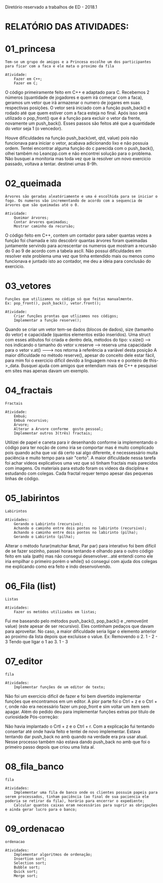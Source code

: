 Diretório reservado a trabalhos de ED - 2018.1

# RELATÓRIO DAS ATIVIDADES:


#	01_princesa


 	Tem-se um grupo de amigos e a Princesa escolhe um dos participantes para ficar com a faca e ele mata o proximo da fila
	
	Atividade:
		Fazer em C++;
		Fazer em C;

O código primeiramente feito em C++ e adaptado para C.
Recebemos 2 números (quantidade de jogadores e quem irá começar com a faca), geramos um vetor que irá armazenar o numero de jogares em suas respectivas posições. 
O vetor será iniciado com a função push_back() e rodado até que quem estiver com a faca esteja no final. Após isso será utilizado o pop_front() que é a função para excluir o vetor da frente, novamente um push_back(). Esses passos são feitos até que a quantidade do vetor seja 1 (o vencedor).

Houve dificuldades na função push_back(vet, qtd, value) pois não funcionava para iniciar o vetor, acabava adicionando lixo e não possuia ordem. Tentei encontrar alguma função do c parecida com o push_back(), olhei também no Leancpp.com e não encontrei solução para o problema.
Não busquei a monitoria mas toda vez que ia resolver um novo exercicio passado, voltava a tentar. destinei umas 8-9h.


#	02_queimada


	Árvores são geradas aleatóriamente e uma é escolhida para se iniciar o fogo. Os numeros vão incrementando de acordo com a sequencia de árvores que são queimadas até o 0.
	
	Atividade:
		Queimar árvores;
		Contar árvores queimadas;
		Mostrar caminho da recursão;

O código feito em C++, contem um contador para saber quantas vezes a função foi chamada e isto descobrir quantas árvores foram queimadas juntamente servindo para acrescentar os numeros que mostram a recursão do 0 ao 9 de acordo com a tabela ascII.
Não possui dificuldades em resolver este problema uma vez que tinha entendido mais ou menos como funcionava e juntado isto ao contador, me deu a ideia para conclusão do exercicio.

#	03_vetores
	
	
	Funções que utilizamos no código só que feitas manualmente.
	Ex: pop_front(), push_back(), vetor.front();

	Atividade:
		Criar funções prontas que utlizamos nos códigos;
		Implementar a função reserve();

Quando se criar um vetor tem-se dados (blocos de dados), size (tamanho do vetor) e capacidade (quantos elementos estão inseridos). Uma struct com esses atibutos foi criada e dentro dela, métodos do tipo:
	v.size() --> nos indicando o tamanho do vetor
	v.reserve --> reserva uma capacidade para o vetor
	v.at() ---> nos retorna à referência a variável desta posição
A maior dificuldade no método reserve(), apesar do conceito dele estar fácil, para mim foi o exercicio dificil devido a linguagem nova e o ponteiro de this->_data. Busquei ajuda com amigos que entendiam mais de C++ e pesquisei em sites mas apenas davam um exemplo. 


#	04_fractais


	Fractais 

	Atividade:
		Embuá;
		Embuá recursivo;
		Árvore;
		Alterar a Árvore conforme  gosto pessoal;
		Implementar outros 3(três) fractais;


Utilizei de papel e caneta para ir desenhando conforme ia implementando o código para ter noção de como iria se comportar mas é muito complicado pois quando acha que vai dá certo sai algo diferente, é necessessário muita paciência e muito tempo para sair "certo".
A maior dificuldade nessa tarefa foi achar videos explicativos uma vez que só tinham fractais mais parecidos com imagens. Os materiais para estudo foram os videos da disciplina e estudando com colegas. Cada fractal requer tempo apesar das pequenas linhas de código. 


#	05_labirintos


	Labirintos
	
	Atividades:
		Gerando o Labirinto (recursivo);
		Achando o caminho entre dois pontos no labirinto (recursivo);
		Achando o caminho entre dois pontos no labirinto (pilha);
		Gerando o Labirinto (pilha);

Alterar o método furar(matchar &mat, Par par) para interativo foi bem difícil de se fazer sozinho, passei horas tentando e olhando para o outro 
código feito em sala (path) mas não consegui desenvolver...até entendi como ele iria empilhar o primeiro porém o while() só consegui com ajuda dos colegas me explicando como era feito e indo desenvolvendo.

#	06_Fila (list)

	Listas

	Atividades:
		Fazer os metódos utilizados em listas;

Fui me baseando pelo métodos push_back(), pop_back() e _remove(int value) (este apesar de ser recursivo). Eles continham pedaços que davam para aproveitar. No caso, a maior dificuldade seria ligar o elemento anterior ao proximo da lista depois que excluisse o value.
Ex:
Removendo o 2.
1 - 2 - 3
Tendo que ligar o 1 ao 3.
1 - 3

#	07_editor

	fila

	Atividades:
		Implementar funções de um editor de texto;

Não foi um exercicio dificil de fazer e foi bem divertido implementar funções que encontramos em um editor. A pior parte foi  o Ctrl + z e o Ctrl + r, onde não era necessário fazer um pop_front e sim voltar um item sem apagar.
Além do pedido deu para implementar funções extras por titulo de curiosidade
Pós-correção:

Não havia implantado o Crtl + z  e o Ctrl + r. 
Com a explicação fui tentando consertar até onde havia feito e tentei de novo implementar.
Estava tentando dar push_back no amb quando na verdade era pra usar atual. Nesse processo também não estava dando push_back no amb que foi o primeiro passo depois que criou uma lista al.

#	08_fila_banco

	fila

	Atividades:
		Implementar uma fila de banco onde os clientes possuim papeis para serem processados, tinham paciência (ao final de sua paciencia ele poderia se retirar da fila), horário para encerrar o expediente;
		Calcular quantos caixas eram necessários para suprir as obrigações e ainda gerar lucro para o banco;

#	09_ordenacao

	ordenacao

	Atividades:
		Implementar algoritmos de ordenação;
		Insertion sort;
		Selection sort;
		Bubble sort;
		Quick sort;
		Merge sort;
		


	
	

